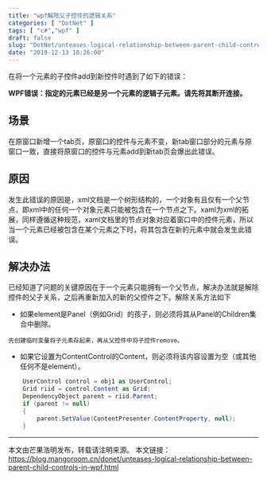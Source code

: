 ```yaml
---
title: "wpf解除父子控件的逻辑关系"
categories: [ "DotNet" ]
tags: [ "c#","wpf" ]
draft: false
slug: "DotNet/unteases-logical-relationship-between-parent-child-controls-in-wpf"
date: "2019-12-13 10:26:00"
---
```


在将一个元素的子控件add到新控件时遇到了如下的错误：

**WPF错误：指定的元素已经是另一个元素的逻辑子元素。请先将其断开连接。**

## 场景

在原窗口新增一个tab页，原窗口的控件与元素不变，新tab窗口部分的元素与原窗口一致，直接将原窗口的控件与元素add到新tab页会爆出此错误。

## 原因

发生此错误的原因是，xml文档是一个树形结构的，一个对象有且仅有一个父节点，即xml中的任何一个对象元素只能被包含在一个节点之下。xaml为xml的拓展，同样遵循这种规范，xaml文档里的节点对象对应着窗口中的控件元素，所以当一个元素已经被包含在某个元素之下时，将其包含在新的元素中就会发生此错误。

## 解决办法

已经知道了问题的关键原因在于一个元素只能拥有一个父节点，解决办法就是解除控件的父子关系，之后再重新加入的新的父控件之下。解除关系方法如下

- 如果element是Panel（例如Grid）的孩子，则必须将其从Panel的Children集合中删除。

```
先创建临时变量将子元素存起来，再从父控件中将子控件remove。
```

- 如果它设置为ContentControl的Content，则必须将该内容设置为空（或其他任何不是element）。

```c#
    UserControl control = obj1 as UserControl;
    Grid riid = control.Content as Grid;
    DependencyObject parent = riid.Parent;
    if (parent != null)
    {
        parent.SetValue(ContentPresenter.ContentProperty, null);
    }
```
---

本文由芒果浩明发布，转载请注明来源。
本文链接：https://blog.mangoroom.cn/donet/unteases-logical-relationship-between-parent-child-controls-in-wpf.html
